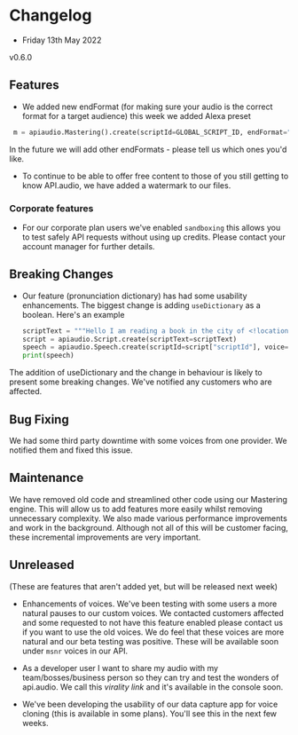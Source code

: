 # Changelog

* Friday 13th May 2022

v0.6.0
## Features
* We added new endFormat (for making sure your audio is the correct format for a target audience) this week we added Alexa preset
```python
 m = apiaudio.Mastering().create(scriptId=GLOBAL_SCRIPT_ID, endFormat="mp3_alexa")
 ```
In the future we will add other endFormats - please tell us which ones you'd like.

* To continue to be able to offer free content to those of you still getting to know API.audio, we have added a watermark to our files.


### Corporate features
* For our corporate plan users we've enabled `sandboxing` this allows you to test safely API requests without using up credits. Please contact your account manager for further details.


## Breaking Changes
* Our feature (pronunciation dictionary) has had some usability enhancements. The biggest change is adding `useDictionary` as a boolean.
Here's an example
  ```python
  scriptText = """Hello I am reading a book in the city of <!location>reading<!> today"""
  script = apiaudio.Script.create(scriptText=scriptText)
  speech = apiaudio.Speech.create(scriptId=script["scriptId"], voice="Ryan", useDictionary=True)
  print(speech)
  ```
The addition of useDictionary and the change in behaviour is likely to present some breaking changes. We've notified any customers who are affected.

## Bug Fixing
We had some third party downtime with some voices from one provider. We notified them and fixed this issue.

## Maintenance
We have removed old code and streamlined other code using our Mastering engine. This will allow us to add features more easily whilst removing unnecessary complexity.
We also made various performance improvements and work in the background. Although not all of this will be customer facing, these incremental improvements are very important.

## Unreleased
(These are features that aren't added yet, but will be released next week)
* Enhancements of voices. We've been testing with some users a more natural pauses to our custom voices. We contacted customers affected and some requested to not have this feature enabled please contact us if you want to use the old voices. We do feel that these voices are more natural and our beta testing was positive. These will be available soon under `msnr` voices in our API.

* As a developer user I want to share my audio with my team/bosses/business person so they can try and test the wonders of api.audio. We call this *virality link* and it's available in the console soon.

* We've been developing the usability of our data capture app for voice cloning (this is available in some plans). You'll see this in the next few weeks.
